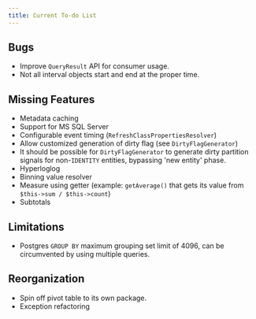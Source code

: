 ```yaml
---
title: Current To-do List
---
```


## Bugs

* Improve `QueryResult` API for consumer usage.
* Not all interval objects start and end at the proper time.

## Missing Features

* Metadata caching
* Support for MS SQL Server
* Configurable event timing (`RefreshClassPropertiesResolver`)
* Allow customized generation of dirty flag (see `DirtyFlagGenerator`)
* It should be possible for `DirtyFlagGenerator` to generate dirty partition
  signals for non-`IDENTITY` entities, bypassing 'new entity' phase.
* Hyperloglog
* Binning value resolver
* Measure using getter (example: `getAverage()` that gets its value from
  `$this->sum / $this->count`)
* Subtotals

## Limitations

* Postgres `GROUP BY` maximum grouping set limit of 4096, can be circumvented by
  using multiple queries.

## Reorganization

* Spin off pivot table to its own package.
* Exception refactoring